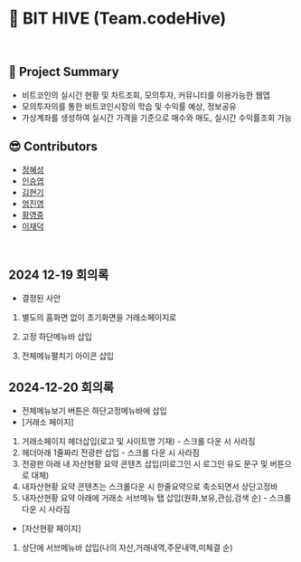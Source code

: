 # 📌 BIT HIVE (Team.codeHive)
<br>

## 📃 Project Summary
- 비트코인의 실시간 현황 및 차트조회, 모의투자, 커뮤니티를 이용가능한 웹앱  
- 모의투자의를 통한 비트코인시장의 학습 및 수익률 예상, 정보공유
- 가상계좌를 생성하여 실시간 가격을 기준으로 매수와 매도, 실시간 수익률조회 가능

## 😎 Contributors
- [정혜성](https://github.com/hyese95)
- [인승엽](https://github.com/realsydrid)
- [김현기](https://github.com/Kimhyeongi-eng)
- [엄진영](https://github.com/young-5719)
- [황영중](https://github.com/Arkite124)
- [이재덕](https://github.com/WATB92)
<br>

## 2024 12-19 회의록

- 결정된 사안

1. 별도의 홈화면 없이 초기화면을 거래소페이지로

2. 고정 하단메뉴바 삽입

3. 전체메뉴펼치기 아이콘 삽입

## 2024-12-20 회의록
- 전체메뉴보기 버튼은 하단고정메뉴바에 삽입
- [거래소 페이지]
1. 거래소페이지 헤더삽입(로고 및 사이트명 기재) - 스크롤 다운 시 사라짐
2. 헤더아래 1줄짜리 전광판 삽입 - 스크롤 다운 시 사라짐
3. 전광판 아래 내 자산현황 요약 콘텐츠 삽입(미로그인 시 로그인 유도 문구 및 버튼으로 대체)
4. 내자산현황 요약 콘텐츠는 스크롤다운 시 한줄요약으로 축소되면서 상단고정바
5. 내자산현황 요약 아래에 거래소 서브메뉴 탭 삽입(원화,보유,관심,검색 순) - 스크롤 다운 시 사라짐

- [자산현황 페이지]
1. 상단에 서브메뉴바 삽입(나의 자산,거래내역,주문내역,미체결 순)
  